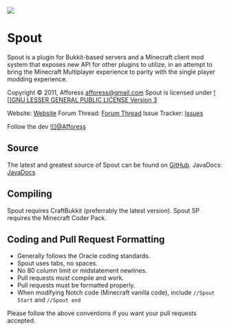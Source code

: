 [![][Project Logo]][Website]

Spout
=====
Spout is a plugin for Bukkit-based servers and a Minecraft client mod system that exposes new API for other plugins to utilize, in an attempt to bring the Minecraft Multiplayer experience to parity with the single player modding experience.

Copyright &copy; 2011, Afforess <afforess@gmail.com>
Spout is licensed under [![]GNU LESSER GENERAL PUBLIC LICENSE Version 3][License]

Website: [Website]
Forum Thread: [Forum Thread]
Issue Tracker: [Issues]

Follow the dev [![]@Afforess][Twitter]

Source
------
The latest and greatest source of Spout can be found on [GitHub].
JavaDocs: [JavaDocs]

Compiling
---------
Spout requires CraftBukkit (preferrably the latest version).
Spout SP requires the Minecraft Coder Pack.

Coding and Pull Request Formatting
----------------------------------
* Generally follows the Oracle coding standards.
* Spout uses tabs, no spaces.
* No 80 column limit or midstatement newlines.
* Pull requests must compile and work.
* Pull requests must be formatted properly.
* When modifying Notch code (Minecraft vanilla code), include <code>//Spout Start</code> and <code>//Spout end </code>

Please follow the above conventions if you want your pull requests accepted.

[Project Logo]: http://assets.craftfire.com/img/logo/spout.png
[License]: http://www.gnu.org/licenses/lgpl.html
[Website]: http://getspout.org
[Forum Thread]: http://bit.ly/getspout
[GitHub]: https://github.com/Afforess/Spout
[JavaDocs]: http://jd.getspout.org
[Issues]: https://github.com/Afforess/Spout/issues
[Twitter]: http://twitter.com/Afforess
